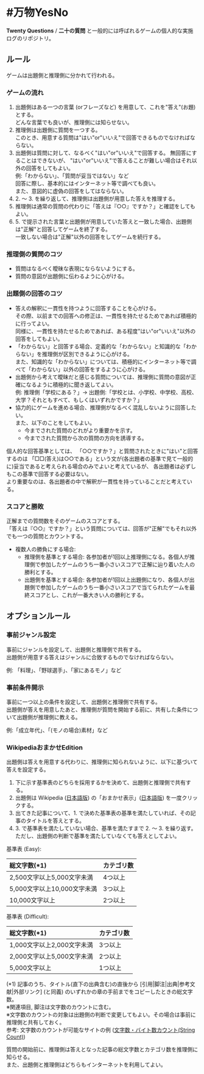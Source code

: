 # #万物YesNo

**Twenty Questions** / **二十の質問** と一般的には呼ばれるゲームの個人的な実施ログのリポジトリ。

## ルール

ゲームは出題側と推理側に分かれて行われる。

### ゲームの流れ

1. 出題側はある一つの言葉 (orフレーズなど) を用意して、これを"答え"(お題)とする。  
  どんな言葉でも良いが、推理側には知らせない。
2. 推理側は出題側に質問を一つする。  
  このとき、用意する質問は"はい"or"いいえ"で回答できるものでなければならない。
3. 出題側は質問に対して、なるべく"はい"or"いいえ"で回答する。
  無回答にすることはできないが、
  "はい"or"いいえ"で答えることが難しい場合はそれ以外の回答をしてもよい。  
  例:「わからない」、「質問が妥当ではない」など  
  回答に際し、基本的にはインターネット等で調べても良い。  
  また、意図的に虚偽の回答をしてはならない。
4. 2\. ～ 3. を繰り返して、推理側は出題側が用意した答えを推理する。
5. 推理側は通常の質問の代わりに「答えは『○○』ですか？」と確認をしてもよい。
6. 5\. で提示された言葉と出題側が用意していた答えと一致した場合、出題側は"正解"と回答してゲームを終了する。  
  一致しない場合は"正解"以外の回答をしてゲームを続行する。

### 推理側の質問のコツ

- 質問はなるべく曖昧な表現にならないようにする。
- 質問の意図が出題側に伝わるように心がける。

### 出題側の回答のコツ

- 答えの解釈に一貫性を持つように回答することを心がける。  
  その際、以前までの回答への修正は、一貫性を持たせるためであれば積極的に行ってよい。  
  同様に、一貫性を持たせるためであれば、ある程度"はい"or"いいえ"以外の回答をしてもよい。
- 「わからない」と回答する場合、定義的な「わからない」と知識的な「わからない」を推理側が区別できるように心がける。  
  また、知識的な「わからない」については、積極的にインターネット等で調べて「わからない」以外の回答をするように心がける。
- 出題側から考えて曖昧だと感じる質問については、推理側に質問の意図が正確になるように積極的に聞き返してよい。  
  例: 推理側「学校にある？」→ 出題側:「学校とは、小学校、中学校、高校、大学？それともすべて、もしくはいずれかですか？」
- 協力的にゲームを進める場合、推理側がなるべく混乱しないように回答したい。  
  また、以下のことをしてもよい。
  - 今までされた質問のどれがより重要かを示す。
  - 今までされた質問から次の質問の方向を誘導する。

個人的な回答基準としては、
「○○ですか？」と質問されたときに"はい"と回答するのは
「□□(答え)は○○である」という文が(各出題者の基準で見て一般的に)妥当であると考えられる場合のみでよいと考えているが、
各出題者は必ずしもこの基準で回答する必要はない。  
より重要なのは、各出題者の中で解釈が一貫性を持っていることだと考えている。

### スコアと勝敗

正解までの質問数をそのゲームのスコアとする。  
「答えは『○○』ですか？」という質問については、回答が"正解"でもそれ以外でも一つの質問とカウントする。

- 複数人の勝負にする場合:
  - 推理側を基準とする場合: 各参加者が1回以上推理側になる。各個人が推理側で参加したゲームのうち一番小さいスコアで正解に辿り着いた人の勝利とする。
  - 出題側を基準とする場合: 各参加者が1回以上出題側になり、各個人が出題側で参加したゲームのうち一番小さいスコアで当てられたゲームを最終スコアとし、これが一番大きい人の勝利とする。

## オプションルール

### 事前ジャンル設定

事前にジャンルを設定して、出題側と推理側で共有する。  
出題側が用意する答えはジャンルに合致するものでなければならない。

例: 「料理」、「野球選手」、「家にあるモノ」など

### 事前条件開示

事前に一つ以上の条件を設定して、出題側と推理側で共有する。  
出題側が答えを用意したあと、推理側が質問を開始する前に、共有した条件について出題側が推理側に教える。

例:「成立年代」、「(モノの場合)素材」など

### WikipediaおまかせEdition

出題側は答えを用意する代わりに、推理側に知られないように、以下に基づいて答えを設定する。

1. 下に示す基準表のどちらを採用するかを決めて、出題側と推理側で共有する。
2. 出題側は Wikipedia ([日本語版](https://ja.wikipedia.org/)) の「おまかせ表示」([日本語版](https://ja.wikipedia.org/wiki/%E7%89%B9%E5%88%A5:%E3%81%8A%E3%81%BE%E3%81%8B%E3%81%9B%E8%A1%A8%E7%A4%BA)) を一度クリックする。
3. 出てきた記事について、1. で決めた基準表の基準を満たしていれば、その記事のタイトルを答えとする。
4. 3\. で基準表を満たしていない場合、基準を満たすまで 2. ～ 3. を繰り返す。  
  ただし、出題側の判断で基準を満たしていなくても答えとしてよい。

基準表 (Easy):

| 総文字数(\*1) | カテゴリ数 |
|:--|:--|
| 2,500文字以上5,000文字未満 | 4つ以上 |
| 5,000文字以上10,000文字未満 | 3つ以上 |
| 10,000文字以上 | 2つ以上 |

基準表 (Difficult):

| 総文字数(\*1) | カテゴリ数 |
|:--|:--|
| 1,000文字以上2,000文字未満 | 3つ以上 |
| 2,000文字以上5,000文字未満 | 2つ以上 |
| 5,000文字以上 | 1つ以上 |

(\*1) 記事のうち、タイトル(直下の出典含む)の直後から \[引用|脚注|出典|参考文献|外部リンク\] (と同義) のいずれかの章の手前までをコピーしたときの総文字数。  
※関連項目, 脚注は文字数のカウントに含む。  
※文字数のカウントの対象は出題側の判断で変更してもよい。その場合は事前に推理側と共有しておく。  
参考: 文字数のカウントが可能なサイトの例 ([文字数・バイト数カウント(String Count)](https://tool-taro.com/string_count/))

質問の開始前に、推理側は答えとなった記事の総文字数とカテゴリ数を推理側に知らせる。  
また、出題側と推理側はどちらもインターネットを利用してよい。

